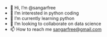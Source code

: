 - 👋 Hi, I’m @sangarfree
- 👀 I’m interested in python coding
- 🌱 I’m currently learning python
- 💞️ I’m looking to collaborate on data science
- 📫 How to reach me sangarfree@gmail.com

<!---
sangarfree/sangarfree is a ✨ special ✨ repository because its `README.md` (this file) appears on your GitHub profile.
You can click the Preview link to take a look at your changes.
--->
